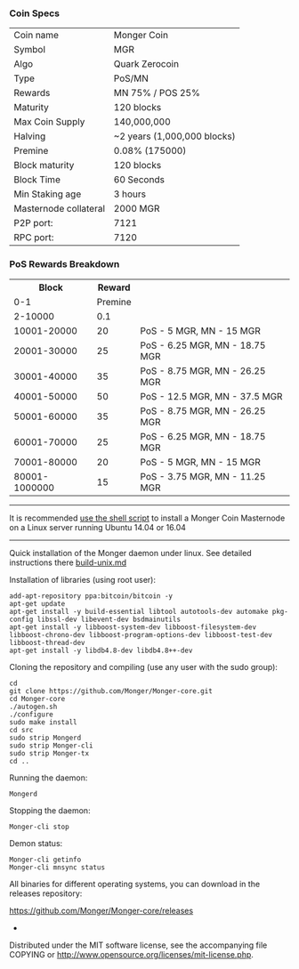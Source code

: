 

### Coin Specs
<table>
<tr><td>Coin name</td><td>Monger Coin</td></tr>
<tr><td>Symbol</td><td>MGR</td></tr>
<tr><td>Algo</td><td>Quark Zerocoin</td></tr>
<tr><td>Type</td><td>PoS/MN</td></tr>
<tr><td>Rewards</td><td>MN 75% / POS 25%</td></tr>
<tr><td>Maturity</td><td>120 blocks</td></tr>
<tr><td>Max Coin Supply</td><td>140,000,000</td></tr>
<tr><td>Halving</td><td>~2 years (1,000,000 blocks)</td></tr>
<tr><td>Premine</td><td>0.08% (175000)</td></tr>
<tr><td>Block maturity</td><td>120 blocks</td></tr>
<tr><td>Block Time</td><td>60 Seconds</td></tr>
<tr><td>Min Staking age</td><td>3 hours</td></tr>
<tr><td>Masternode collateral</td><td>2000 MGR</td></tr>
<tr><td>P2P port:</td><td>7121 </td></tr>
<tr><td>RPC port: </td><td>7120 </td></tr>

</table>

### PoS Rewards Breakdown

<table>
<th>Block</th><th>Reward</th><th></th>
<tr><td>0-1</td><td>Premine</td><td></td></tr>
<tr><td>2-10000</td><td>0.1</td><td></td></tr>
<tr><td>10001-20000</td><td>20</td><td>PoS - 5 MGR, MN - 15 MGR</td></tr>
<tr><td>20001-30000</td><td>25</td><td>PoS - 6.25 MGR, MN - 18.75 MGR</td></tr>
<tr><td>30001-40000</td><td>35</td><td>PoS - 8.75 MGR, MN - 26.25 MGR</td></tr>
<tr><td>40001-50000</td><td>50</td><td>PoS - 12.5 MGR, MN - 37.5 MGR</td></tr>
<tr><td>50001-60000</td><td>35</td><td>PoS - 8.75 MGR, MN - 26.25 MGR</td></tr>
<tr><td>60001-70000</td><td>25</td><td>PoS - 6.25 MGR, MN - 18.75 MGR</td></tr>
<tr><td>70001-80000</td><td>20</td><td>PoS - 5 MGR, MN - 15 MGR</td></tr>
<tr><td>80001-1000000</td><td>15</td><td>PoS - 3.75 MGR, MN - 11.25 MGR</td></tr>
</table>


***

It is recommended [use the shell script](https://github.com/Monger/masternode.sh) to install a Monger Coin Masternode on a Linux server running Ubuntu 14.04 or 16.04

***

Quick installation of the Monger daemon under linux. See detailed instructions there [build-unix.md](build-unix.md)

Installation of libraries (using root user):

    add-apt-repository ppa:bitcoin/bitcoin -y
    apt-get update
    apt-get install -y build-essential libtool autotools-dev automake pkg-config libssl-dev libevent-dev bsdmainutils
    apt-get install -y libboost-system-dev libboost-filesystem-dev libboost-chrono-dev libboost-program-options-dev libboost-test-dev libboost-thread-dev
    apt-get install -y libdb4.8-dev libdb4.8++-dev

Cloning the repository and compiling (use any user with the sudo group):

    cd
    git clone https://github.com/Monger/Monger-core.git
    cd Monger-core
    ./autogen.sh
    ./configure
    sudo make install
    cd src
    sudo strip Mongerd
    sudo strip Monger-cli
    sudo strip Monger-tx
    cd ..

Running the daemon:

    Mongerd 

Stopping the daemon:

    Monger-cli stop

Demon status:

    Monger-cli getinfo
    Monger-cli mnsync status

All binaries for different operating systems, you can download in the releases repository:

https://github.com/Monger/Monger-core/releases


-
Distributed under the MIT software license, see the accompanying file COPYING or http://www.opensource.org/licenses/mit-license.php.

